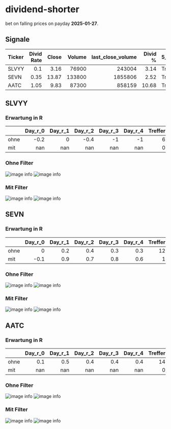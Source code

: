 # dividend-shorter

bet on falling prices on payday **2025-01-27**.

## Signale

| Ticker   |   Divid Rate |   Close |   Volume |   last_close_volume |   Divid % | 5_Days_pos   | above_SMA_50   |
|:---------|-------------:|--------:|---------:|--------------------:|----------:|:-------------|:---------------|
| SLVYY    |         0.1  |    3.16 |    76900 |              243004 |      3.14 | True         | False          |
| SEVN     |         0.35 |   13.87 |   133800 |             1855806 |      2.52 | True         | True           |
| AATC     |         1.05 |    9.83 |    87300 |              858159 |     10.68 | True         | True           |

## SLVYY

### Erwartung in R
|      |   Day_r_0 |   Day_r_1 |   Day_r_2 |   Day_r_3 |   Day_r_4 |   Treffer |
|:-----|----------:|----------:|----------:|----------:|----------:|----------:|
| ohne |      -0.2 |         0 |      -0.4 |        -1 |        -1 |         6 |
| mit  |     nan   |       nan |     nan   |       nan |       nan |         0 |

### Ohne Filter
![image info](./data/SLVYY_box_all.png)
![image info](./data/SLVYY_median_all.png)

### Mit Filter
![image info](./data/SLVYY_box_filtered.png)
![image info](./data/SLVYY_median_filtered.png)

## SEVN

### Erwartung in R
|      |   Day_r_0 |   Day_r_1 |   Day_r_2 |   Day_r_3 |   Day_r_4 |   Treffer |
|:-----|----------:|----------:|----------:|----------:|----------:|----------:|
| ohne |       0   |       0.2 |       0.4 |       0.3 |       0.3 |        12 |
| mit  |      -0.1 |       0.9 |       0.7 |       0.8 |       0.6 |         1 |

### Ohne Filter
![image info](./data/SEVN_box_all.png)
![image info](./data/SEVN_median_all.png)

### Mit Filter
![image info](./data/SEVN_box_filtered.png)
![image info](./data/SEVN_median_filtered.png)

## AATC

### Erwartung in R
|      |   Day_r_0 |   Day_r_1 |   Day_r_2 |   Day_r_3 |   Day_r_4 |   Treffer |
|:-----|----------:|----------:|----------:|----------:|----------:|----------:|
| ohne |       0.1 |       0.5 |       0.4 |       0.4 |       0.4 |        14 |
| mit  |     nan   |     nan   |     nan   |     nan   |     nan   |         0 |

### Ohne Filter
![image info](./data/AATC_box_all.png)
![image info](./data/AATC_median_all.png)

### Mit Filter
![image info](./data/AATC_box_filtered.png)
![image info](./data/AATC_median_filtered.png)

